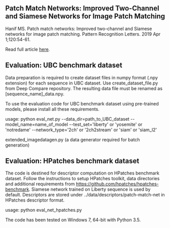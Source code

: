 **Patch Match Networks: Improved Two-Channel and Siamese Networks for Image Patch Matching**
------------------------------------------------------------------------------------------
Hanif MS. Patch match networks: Improved two-channel and Siamese networks for image patch matching. Pattern Recognition Letters. 2019 Apr 1;120:54-61.

Read full article [here](https://www.sciencedirect.com/science/article/abs/pii/S0167865519300054).

Evaluation: UBC benchmark dataset
---------------------------------

Data preparation is required to create dataset files in numpy format (.npy extension) for each sequence in UBC dataset. Use create_dataset_file.py from Deep Compare repository. The resulting data file must be renamed as [sequence_name]_data.npy.

To use the evaluation code for UBC benchmark dataset using pre-trained models, please install all these requirements.

usage: python eval_net.py --data_dir=path_to_UBC_dataset --model_name=name_of_model --test_set='liberty' or 'yosemite' or 'notredame' --network_type='2ch' or '2ch2stream' or 'siam' or 'siam_l2'

extended_imagedatagen.py  (a data generator required for batch generation)

Evaluation: HPatches benchmark dataset
--------------------------------------

The code is destined for descriptor computation on HPatches benchmark dataset. Follow the instructions to setup HPatches toolkit, data directories and additional requirements from https://github.com/hpatches/hpatches-benchmark. Siamese network trained on Liberty sequence is used by default. Descriptors are stored under ../data/descriptors/patch-match-net  in HPatches descriptor format. 

usage: python eval_net_hpatches.py 

The code has been tested on Windows 7, 64-bit with Python 3.5.
